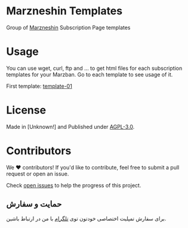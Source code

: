 # Marzneshin Templates
Group of [Marzneshin](https://github.com/marzneshin/marzneshin) Subscription Page templates

# Usage

You can use wget, curl, ftp and ... to get html files for each subscription templates for your Marzban. Go to each template to see usage of it.

First template: [template-01](https://github.com/MatinDehghanian/marzneshin-sub-template/tree/master/template-01)

# License

Made in [Unknown!] and Published under [AGPL-3.0](./LICENSE).

# Contributors

We ❤️ contributors! If you'd like to contribute, feel free to submit a pull request or open an issue.

Check [open issues](https://github.com/MatinDehghanian/marzneshin-sub-template/issues) to help the progress of this project.


## حمایت و سفارش
برای سفارش تمپلیت اختصاصی خودتون توی <a href="https://t.me/Mqtin">تلگرام</a> با من در ارتباط باشین.
